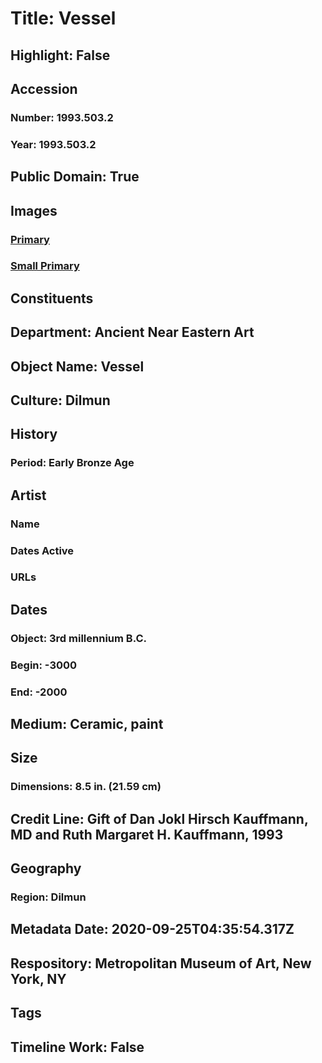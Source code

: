 # Title: Vessel
## Highlight: False
## Accession
### Number: 1993.503.2
### Year: 1993.503.2
## Public Domain: True
## Images
### [Primary](https://images.metmuseum.org/CRDImages/an/original/sd1993_503_2.jpg)
### [Small Primary](https://images.metmuseum.org/CRDImages/an/web-large/sd1993_503_2.jpg)
## Constituents
## Department: Ancient Near Eastern Art
## Object Name: Vessel
## Culture: Dilmun
## History
### Period: Early Bronze Age
## Artist
### Name
### Dates Active
### URLs
## Dates
### Object: 3rd millennium B.C.
### Begin: -3000
### End: -2000
## Medium: Ceramic, paint
## Size
### Dimensions: 8.5 in. (21.59 cm)
## Credit Line: Gift of Dan Jokl Hirsch Kauffmann, MD and Ruth Margaret H. Kauffmann, 1993
## Geography
### Region: Dilmun
## Metadata Date: 2020-09-25T04:35:54.317Z
## Respository: Metropolitan Museum of Art, New York, NY
## Tags
## Timeline Work: False